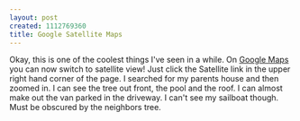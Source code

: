 ```yaml
--- 
layout: post
created: 1112769360
title: Google Satellite Maps
---
```

Okay, this is one of the coolest things I've seen in a while.  On <a href="http://maps.google.com">Google Maps</a> you can now switch to satellite view!  Just click the Satellite link in the upper right hand corner of the page. I searched for my parents house and then zoomed in.  I can see the tree out front, the pool and the roof.  I can almost make out the van parked in the driveway.  I can't see my sailboat though.  Must be obscured by the neighbors tree.
